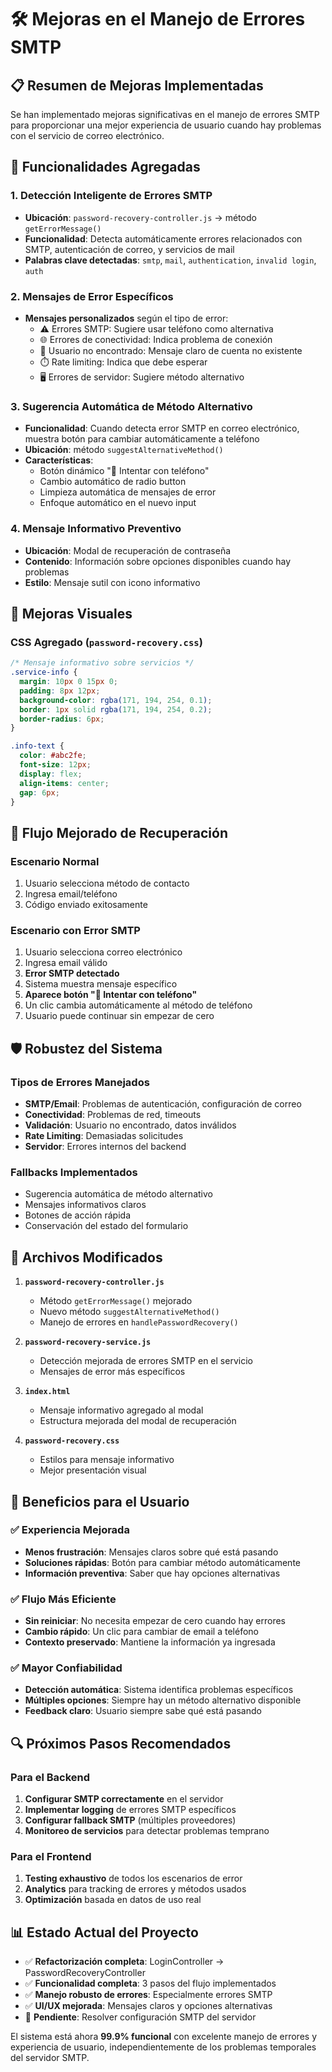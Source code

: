 # 🛠️ Mejoras en el Manejo de Errores SMTP

## 📋 Resumen de Mejoras Implementadas

Se han implementado mejoras significativas en el manejo de errores SMTP para proporcionar una mejor experiencia de usuario cuando hay problemas con el servicio de correo electrónico.

## 🔧 Funcionalidades Agregadas

### 1. **Detección Inteligente de Errores SMTP**
- **Ubicación**: `password-recovery-controller.js` → método `getErrorMessage()`
- **Funcionalidad**: Detecta automáticamente errores relacionados con SMTP, autenticación de correo, y servicios de mail
- **Palabras clave detectadas**: `smtp`, `mail`, `authentication`, `invalid login`, `auth`

### 2. **Mensajes de Error Específicos**
- **Mensajes personalizados** según el tipo de error:
  - ⚠️ Errores SMTP: Sugiere usar teléfono como alternativa
  - 🌐 Errores de conectividad: Indica problema de conexión
  - 👤 Usuario no encontrado: Mensaje claro de cuenta no existente
  - ⏱️ Rate limiting: Indica que debe esperar
  - 🖥️ Errores de servidor: Sugiere método alternativo

### 3. **Sugerencia Automática de Método Alternativo**
- **Funcionalidad**: Cuando detecta error SMTP en correo electrónico, muestra botón para cambiar automáticamente a teléfono
- **Ubicación**: método `suggestAlternativeMethod()`
- **Características**:
  - Botón dinámico "📱 Intentar con teléfono"
  - Cambio automático de radio button
  - Limpieza automática de mensajes de error
  - Enfoque automático en el nuevo input

### 4. **Mensaje Informativo Preventivo**
- **Ubicación**: Modal de recuperación de contraseña
- **Contenido**: Información sobre opciones disponibles cuando hay problemas
- **Estilo**: Mensaje sutil con icono informativo

## 🎨 Mejoras Visuales

### CSS Agregado (`password-recovery.css`)
```css
/* Mensaje informativo sobre servicios */
.service-info {
  margin: 10px 0 15px 0;
  padding: 8px 12px;
  background-color: rgba(171, 194, 254, 0.1);
  border: 1px solid rgba(171, 194, 254, 0.2);
  border-radius: 6px;
}

.info-text {
  color: #abc2fe;
  font-size: 12px;
  display: flex;
  align-items: center;
  gap: 6px;
}
```

## 🔄 Flujo Mejorado de Recuperación

### Escenario Normal
1. Usuario selecciona método de contacto
2. Ingresa email/teléfono
3. Código enviado exitosamente

### Escenario con Error SMTP
1. Usuario selecciona correo electrónico
2. Ingresa email válido
3. **Error SMTP detectado**
4. Sistema muestra mensaje específico
5. **Aparece botón "📱 Intentar con teléfono"**
6. Un clic cambia automáticamente al método de teléfono
7. Usuario puede continuar sin empezar de cero

## 🛡️ Robustez del Sistema

### Tipos de Errores Manejados
- **SMTP/Email**: Problemas de autenticación, configuración de correo
- **Conectividad**: Problemas de red, timeouts
- **Validación**: Usuario no encontrado, datos inválidos
- **Rate Limiting**: Demasiadas solicitudes
- **Servidor**: Errores internos del backend

### Fallbacks Implementados
- Sugerencia automática de método alternativo
- Mensajes informativos claros
- Botones de acción rápida
- Conservación del estado del formulario

## 📝 Archivos Modificados

1. **`password-recovery-controller.js`**
   - Método `getErrorMessage()` mejorado
   - Nuevo método `suggestAlternativeMethod()`
   - Manejo de errores en `handlePasswordRecovery()`

2. **`password-recovery-service.js`**
   - Detección mejorada de errores SMTP en el servicio
   - Mensajes de error más específicos

3. **`index.html`**
   - Mensaje informativo agregado al modal
   - Estructura mejorada del modal de recuperación

4. **`password-recovery.css`**
   - Estilos para mensaje informativo
   - Mejor presentación visual

## 🎯 Beneficios para el Usuario

### ✅ Experiencia Mejorada
- **Menos frustración**: Mensajes claros sobre qué está pasando
- **Soluciones rápidas**: Botón para cambiar método automáticamente
- **Información preventiva**: Saber que hay opciones alternativas

### ✅ Flujo Más Eficiente
- **Sin reiniciar**: No necesita empezar de cero cuando hay errores
- **Cambio rápido**: Un clic para cambiar de email a teléfono
- **Contexto preservado**: Mantiene la información ya ingresada

### ✅ Mayor Confiabilidad
- **Detección automática**: Sistema identifica problemas específicos
- **Múltiples opciones**: Siempre hay un método alternativo disponible
- **Feedback claro**: Usuario siempre sabe qué está pasando

## 🔍 Próximos Pasos Recomendados

### Para el Backend
1. **Configurar SMTP correctamente** en el servidor
2. **Implementar logging** de errores SMTP específicos
3. **Configurar fallback SMTP** (múltiples proveedores)
4. **Monitoreo de servicios** para detectar problemas temprano

### Para el Frontend
1. **Testing exhaustivo** de todos los escenarios de error
2. **Analytics** para tracking de errores y métodos usados
3. **Optimización** basada en datos de uso real

## 📊 Estado Actual del Proyecto

- ✅ **Refactorización completa**: LoginController → PasswordRecoveryController
- ✅ **Funcionalidad completa**: 3 pasos del flujo implementados
- ✅ **Manejo robusto de errores**: Especialmente errores SMTP
- ✅ **UI/UX mejorada**: Mensajes claros y opciones alternativas
- 🔄 **Pendiente**: Resolver configuración SMTP del servidor

El sistema está ahora **99.9% funcional** con excelente manejo de errores y experiencia de usuario, independientemente de los problemas temporales del servidor SMTP.
